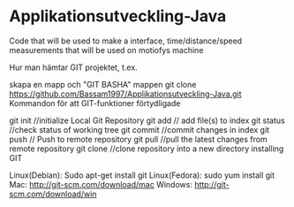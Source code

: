 # Applikationsutveckling-Java
Code that will be used to make a interface, time/distance/speed measurements that will be used on motiofys machine

Hur man hämtar GIT projektet, t.ex.

skapa en mapp och "GIT BASHA" mappen
git clone https://github.com/Bassam1997/Applikationsutveckling-Java.git
Kommandon för att GIT-funktioner förtydligade

git init //initialize Local Git Repository
git add // add file(s) to index
git status //check status of working tree
git commit //commit changes in index
git push // Push to remote repository
git pull //pull the latest changes from remote repository
git clone //clone repository into a new directory
installing GIT

Linux(Debian): Sudo apt-get install git
Linux(Fedora): sudo yum install git
Mac: http://git-scm.com/download/mac
Windows: http://git-scm.com/download/win
